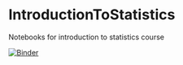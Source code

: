 # IntroductionToStatistics
Notebooks for introduction to statistics course

[![Binder](https://mybinder.org/badge_logo.svg)](https://mybinder.org/v2/gh/nucleosynthesis/IntroductionToStatistics/HEAD)
